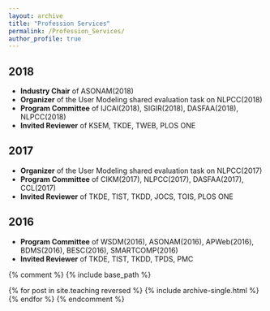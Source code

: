 ```yaml
---
layout: archive
title: "Profession Services"
permalink: /Profession_Services/
author_profile: true
---
```


## 2018
* **Industry Chair** of ASONAM(2018)
* **Organizer** of the User Modeling shared evaluation task on NLPCC(2018)
* **Program Committee** of IJCAI(2018), SIGIR(2018), DASFAA(2018), NLPCC(2018)
* **Invited Reviewer** of KSEM, TKDE, TWEB, PLOS ONE

## 2017
* **Organizer** of the User Modeling shared evaluation task on NLPCC(2017)
* **Program Committee** of CIKM(2017), NLPCC(2017), DASFAA(2017), CCL(2017)
* **Invited Reviewer** of TKDE, TIST, TKDD, JOCS, TOIS, PLOS ONE

## 2016
* **Program Committee** of WSDM(2016), ASONAM(2016), APWeb(2016), BDMS(2016), BESC(2016), SMARTCOMP(2016)
* **Invited Reviewer** of TKDE, TIST, TKDD, TPDS, PMC

{% comment %}
{% include base_path %}

{% for post in site.teaching reversed %}
  {% include archive-single.html %}
{% endfor %}
{% endcomment %}